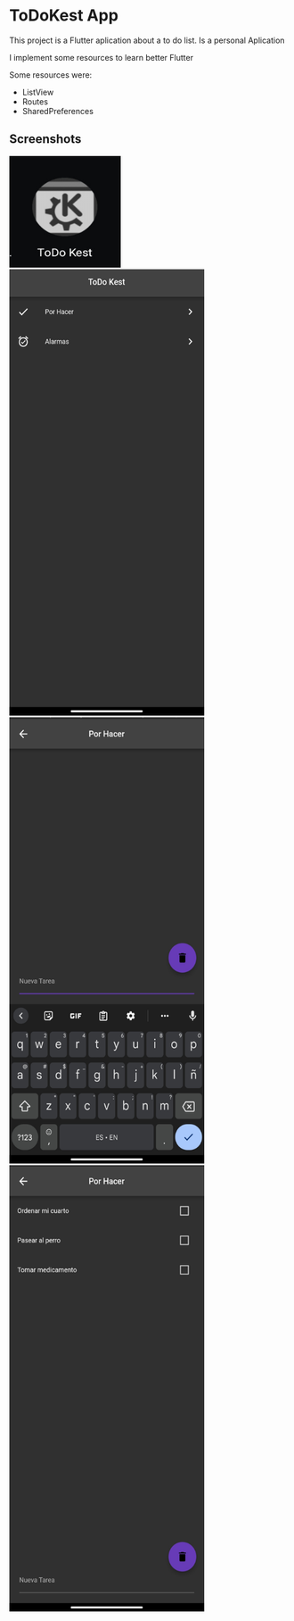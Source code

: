 # ToDoKest App

This project is a Flutter aplication about a to do list.
Is a personal Aplication

I implement some resources to learn better Flutter

Some resources were:
- ListView
- Routes
- SharedPreferences
## Screenshots
<img src="assets\images\Icon.jpg" width=200 height=200>
<br>
<img src="assets\images\1.jpg" width=350 height=800>
<img src="assets\images\2.jpg" width=350 height=800>
<img src="assets\images\3.jpg" width=350 height=800>

